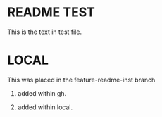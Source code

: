# README TEST

This is the text in test file.

# LOCAL

This was placed in the feature-readme-inst branch

1) added within gh.

2) added within local.

